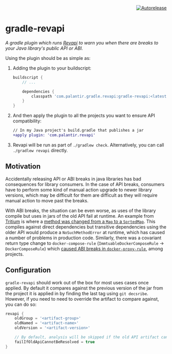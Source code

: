 <p align="right">
<a href="https://autorelease.general.dmz.palantir.tech/palantir/gradle-revapi"><img src="https://img.shields.io/badge/Perform%20an-Autorelease-success.svg" alt="Autorelease"></a>
</p>

# gradle-revapi

_A gradle plugin which runs [Revapi](https://revapi.org) to warn you when there are breaks to your Java library's
public API or ABI._

Using the plugin should be as simple as:

1. Adding the plugin to your buildscript:
    ```gradle
    buildscript {
        // ...

        dependencies {
            classpath 'com.palantir.gradle.revapi:gradle-revapi:<latest-version>'
        }
    }
    ```

1. And then apply the plugin to all the projects you want to ensure API compatibility:
    ```diff
    // In my Java project's build.gradle that publishes a jar
    +apply plugin: 'com.palantir.revapi'
    ```

1. Revapi will be run as part of `./gradlew check`. Alternatively, you can call `./gradlew revapi` directly.

## Motivation

Accidentally releasing API or ABI breaks in java libraries has bad consequences for library consumers.
In the case of API breaks, consumers have to perform some kind of manual action upgrade to newer library
versions, which may be difficult for them  are difficult as they will
require manual action to move past the breaks.

With ABI breaks, the situation can be even worse, as uses of the library compile but uses in jars of the old API fail at
runtime. An example from [Tritium](https://github.com/palantir/tritium) is where a
[method was changed from a `Map` to a `SortedMap`](https://github.com/palantir/tritium/pull/272#issuecomment-496526307).
This compiles against direct dependencies but transitive dependencies using the older API
would produce a `NoSuchMethodError` at runtime, which has caused a number of problems in production code. Similarly,
there was a covariant return type change to `docker-compose-rule` (`ImmtuableDockerComposeRule` -> `DockerComposeRule`)
which [caused ABI breaks in `docker-proxy-rule`](https://github.com/palantir/docker-proxy-rule/releases/tag/0.8.0),
among projects.

## Configuration

`gradle-revapi` should work out of the box for most uses cases once applied. By default it compares against the previous
version of the jar from the project it is applied in by finding the last tag using `git decsribe`. However, if you need
to need to override the artifact to compare against, you can do so:

```gradle
revapi {
    oldGroup = '<artifact-group>'
    oldNamed = '<artifact-name>'
    oldVersion = '<artifact-version>'

    // By default, analysis will be skipped if the old API artifact can't be resolved. Set the below to true to fail instead.
    failIfOldApiCannotBeResolved = true
}
